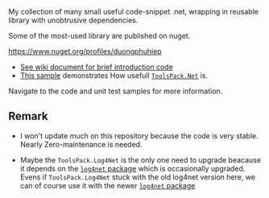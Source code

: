 My collection of many small useful code-snippet .net, wrapping in reusable library with unobtrusive dependencies.

Some of the most-used library are published on nuget.

https://www.nuget.org/profiles/duongphuhiep

* [See wiki document for brief introduction code](https://github.com/duongphuhiep/ToolsPack.Net/wiki)
* [This sample](https://github.com/duongphuhiep/ToolsPack.Net/wiki/ToolsPack.Net-Usage-Sample) demonstrates How usefull 
[`ToolsPack.Net`](https://github.com/duongphuhiep/ToolsPack.Net/wiki) is.

Navigate to the code and unit test samples for more information.

## Remark

* I won't update much on this repository because the code is very stable. Nearly Zero-maintenance is needed.

* Maybe the `ToolsPack.Log4Net` is the only one need to upgrade beacause it depends on the [`log4net` package](https://www.nuget.org/packages/log4net/) which is occasionally upgraded. Evens if `ToolsPack.Log4Net` stuck with the old log4net version here, we can of course use it with the newer [`log4net` package](https://www.nuget.org/packages/log4net/)
